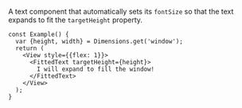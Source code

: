 A text component that automatically sets its `fontSize` so that the text expands to fit the `targetHeight` property.

    const Example() {
      var {height, width} = Dimensions.get('window');
      return (
        <View style={{flex: 1}}>
          <FittedText targetHeight={height}>
            I will expand to fill the window!
          </FittedText>
        </View>
      );
    }